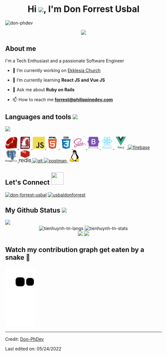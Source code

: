 <h1 align="center"> Hi <img src="https://media.giphy.com/media/hvRJCLFzcasrR4ia7z/giphy.gif" width="35">, I'm Don Forrest Usbal</h1>

<p align="left"> <img src="https://komarev.com/ghpvc/?username=don-phdev&label=Profile%20views&color=0e75b6&style=flat" alt="don-phdev" /> </p>

<div align="center">
  <img src="https://media.giphy.com/media/dWesBcTLavkZuG35MI/giphy.gif" />
</div>

## About me
<p>I'm a Tech Enthusiast and a passionate Software Engineer</p>

- 🔭 I’m currently working on [Ekklesia Church](https://ekklesia.philippinedev.com/)

- 🌱 I’m currently learning **React JS and Vue JS**

- 💬 Ask me about **Ruby on Rails**

- 📫 How to reach me **forrest@philippinedev.com**

## Languages and tools <img src="https://media2.giphy.com/media/QssGEmpkyEOhBCb7e1/giphy.gif?cid=ecf05e47a0n3gi1bfqntqmob8g9aid1oyj2wr3ds3mg700bl&rid=giphy.gif" width = 32px>

<img src="https://github.com/sourabmaity/sourabmaity/blob/main/header_.png" >

<p align="left">
  <a href="https://www.ruby-lang.org/en/" target="_blank" rel="noreferrer"> <img src="https://raw.githubusercontent.com/devicons/devicon/master/icons/ruby/ruby-original.svg" alt="ruby" width="40" height="40" /> </a>
  <a href="https://rubyonrails.org" target="_blank" rel="noreferrer"> <img src="https://raw.githubusercontent.com/devicons/devicon/master/icons/rails/rails-original-wordmark.svg" alt="rails" width="40" height="40" /> </a>
  <a href="https://developer.mozilla.org/en-US/docs/Web/JavaScript" target="_blank" rel="noreferrer">
    <img src="https://raw.githubusercontent.com/devicons/devicon/master/icons/javascript/javascript-original.svg" alt="javascript" width="40" height="40" />
  </a>
  <a href="https://www.w3.org/html/" target="_blank" rel="noreferrer"> <img src="https://raw.githubusercontent.com/devicons/devicon/master/icons/html5/html5-original-wordmark.svg" alt="html5" width="40" height="40" /> </a>
  <a href="https://www.w3schools.com/css/" target="_blank" rel="noreferrer">
    <img src="https://raw.githubusercontent.com/devicons/devicon/master/icons/css3/css3-original-wordmark.svg" alt="css3" width="40" height="40" />
  </a>
  <a href="https://sass-lang.com" target="_blank" rel="noreferrer"> <img src="https://raw.githubusercontent.com/devicons/devicon/master/icons/sass/sass-original.svg" alt="sass" width="40" height="40" /> </a>
  <a href="https://getbootstrap.com" target="_blank" rel="noreferrer">
    <img src="https://raw.githubusercontent.com/devicons/devicon/master/icons/bootstrap/bootstrap-plain-wordmark.svg" alt="bootstrap" width="40" height="40" />
  </a>
  <a href="https://reactjs.org/" target="_blank" rel="noreferrer"> <img src="https://raw.githubusercontent.com/devicons/devicon/master/icons/react/react-original-wordmark.svg" alt="react" width="40" height="40" /> </a>
  <a href="https://vuejs.org/" target="_blank" rel="noreferrer"> <img src="https://raw.githubusercontent.com/devicons/devicon/master/icons/vuejs/vuejs-original-wordmark.svg" alt="vuejs" width="40" height="40" /> </a>
  <a href="https://firebase.google.com/" target="_blank" rel="noreferrer"> <img src="https://www.vectorlogo.zone/logos/firebase/firebase-icon.svg" alt="firebase" width="40" height="40" /> </a>
  <a href="https://www.postgresql.org" target="_blank" rel="noreferrer"> <img src="https://raw.githubusercontent.com/devicons/devicon/master/icons/postgresql/postgresql-original-wordmark.svg" alt="postgresql" width="40" height="40" /> </a>
  <a href="https://redis.io" target="_blank" rel="noreferrer"> <img src="https://raw.githubusercontent.com/devicons/devicon/master/icons/redis/redis-original-wordmark.svg" alt="redis" width="40" height="40" /> </a>
  <a href="https://git-scm.com/" target="_blank" rel="noreferrer"> <img src="https://www.vectorlogo.zone/logos/git-scm/git-scm-icon.svg" alt="git" width="40" height="40" /> </a>
  <a href="https://postman.com" target="_blank" rel="noreferrer"> <img src="https://www.vectorlogo.zone/logos/getpostman/getpostman-icon.svg" alt="postman" width="40" height="40" /> </a>
  <a href="https://www.linux.org/" target="_blank" rel="noreferrer"> <img src="https://raw.githubusercontent.com/devicons/devicon/master/icons/linux/linux-original.svg" alt="linux" width="40" height="40" /> </a>
</p>

## Let's Connect <img src="https://github.com/sourabmaity/sourabmaity/blob/main/assets/logo/socials.png" width=40 height=40 />
<p align="left">
<a href="https://linkedin.com/in/don-forrest-usbal" target="blank"><img align="center" src="https://raw.githubusercontent.com/rahuldkjain/github-profile-readme-generator/master/src/images/icons/Social/linked-in-alt.svg" alt="don-forrest-usbal" height="30" width="40" /></a>
<a href="https://fb.com/usbaldonforrest" target="blank"><img align="center" src="https://raw.githubusercontent.com/rahuldkjain/github-profile-readme-generator/master/src/images/icons/Social/facebook.svg" alt="usbaldonforrest" height="30" width="40" /></a>
</p>

## My Github Status <img src="https://media.giphy.com/media/iY8CRBdQXODJSCERIr/giphy.gif" width="50px">

<img src="https://user-images.githubusercontent.com/73097560/115834477-dbab4500-a447-11eb-908a-139a6edaec5c.gif">

<div align="center">
  <img height="150em" src="https://github-readme-stats.vercel.app/api/top-langs/?username=don-phdev&layout=compact&show_icon=true&theme=algolia" alt="tienhuynh-tn-langs"/>
  <img height="150em" src="https://github-readme-stats.vercel.app/api/?username=don-phdev&layout=compact&show_icon=true&theme=algolia" alt="tienhuynh-tn-stats"/>
</div>
<div align="center">
  <img src="http://github-readme-streak-stats.herokuapp.com?user=don-phdev&theme=algolia&background=0d1117&hide_border=true" />
  <img src="https://activity-graph.herokuapp.com/graph?username=don-phdev&theme=react-dark"/>
</div>

## Watch my contribution graph get eaten by a snake 🐍
![snake gif](https://github.com/Don-PhDev/Don-PhDev/blob/output/github-contribution-grid-snake.svg)

------

Credit: [Don-PhDev](https://github.com/Don-PhDev)

Last edited on: 05/24/2022
